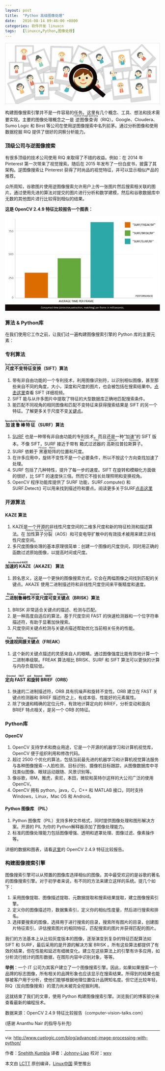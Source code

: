```yaml
---
layout: post
title:	"Python 高级图像处理"
date:	2016-08-14 09:46:00 +0800 
categories:	软件开发 linuxcn 
tags:	[linuxcn,Python,图像处理]
---
```



![](/Asserts/Images/album/201608/13/225101l86ee927edq8kqqc.png)


构建图像搜索引擎并不是一件容易的任务。这里有几个概念、工具、想法和技术需要实现。主要的图像处理概念之一是<ruby> 逆图像查询 <rp>  （ </rp> <rt>  reverse image querying </rt> <rp>  ） </rp></ruby>（RIQ）。Google、Cloudera、Sumo Logic 和 Birst 等公司在使用逆图像搜索中名列前茅。通过分析图像和使用数据挖掘 RIQ 提供了很好的洞察分析能力。


### 顶级公司与逆图像搜索


有很多顶级的技术公司使用 RIQ 来取得了不错的收益。例如：在 2014 年 Pinterest 第一次带来了视觉搜索。随后在 2015 年发布了一份白皮书，披露了其架构。逆图像搜索让 Pinterest 获得了时尚品的视觉特征，并可以显示相似产品的推荐。


众所周知，谷歌图片使用逆图像搜索允许用户上传一张图片然后搜索相关联的图片。通过使用先进的算法对提交的图片进行分析和数学建模，然后和谷歌数据库中无数的其他图片进行比较得到相似的结果。


**这是 OpenCV 2.4.9 特征比较报告一个图表：**


![](/Asserts/Images/album/201608/13/225104wsa4aasaqfyaqa48.jpg)


### 算法 & Python库


在我们使用它工作之前，让我们过一遍构建图像搜索引擎的 Python 库的主要元素：


### 专利算法


#### <ruby> 尺度不变特征变换 <rp>  （ </rp> <rt>  Scale-Invariant Feature Transform </rt> <rp>  ） </rp></ruby>（SIFT）算法


1. 带有非自由功能的一个专利技术，利用图像识别符，以识别相似图像，甚至那些来自不同的角度，大小，深度和尺度的图片，也会被包括在搜索结果中。[点击这里](https://www.youtube.com/watch?v=NPcMS49V5hg)查看 SIFT 详细视频。
2. SIFT 能与从许多图片中提取了特征的大型数据库正确地匹配搜索条件。
3. 能匹配不同视角的相同图像和匹配不变特征来获得搜索结果是 SIFT 的另一个特征。了解更多关于尺度不变[关键点](https://www.cs.ubc.ca/%7Elowe/papers/ijcv04.pdf)。


#### <ruby> 加速鲁棒特征 <rp>  （ </rp> <rt>  Speeded Up Robust Features </rt> <rp>  ） </rp></ruby>（SURF）算法


1. [SURF](http://docs.opencv.org/3.0-beta/doc/py_tutorials/py_feature2d/py_surf_intro/py_surf_intro.html) 也是一种带有非自由功能的专利技术，而且还是一种“加速”的 SIFT 版本。不像 SIFT，SURF 接近于带有<ruby> 箱式过滤器 <rp>  （ </rp> <rt>  Box Filter </rt> <rp>  ） </rp></ruby>的<ruby> 高斯拉普拉斯算子 <rp>  （ </rp> <rt>  Laplacian of Gaussian </rt> <rp>  ） </rp></ruby>。
2. SURF 依赖于<ruby> 黑塞矩阵 <rp>  （ </rp> <rt>  Hessian Matrix </rt> <rp>  ） </rp></ruby>的位置和尺度。
3. 在许多应用中，旋转不变性不是一个必要条件，所以不按这个方向查找加速了处理。
4. SURF 包括了几种特性，提升了每一步的速度。SIFT 在旋转和模糊化方面做的很好，比 SIFT 的速度快三倍。然而它不擅长处理照明和变换视角。
5. OpenCV 程序功能库提供了 SURF 功能，SURF.compute() 和 SURF.Detect() 可以用来找到描述符和要点。阅读更多关于SURF[点击这里](http://www.vision.ee.ethz.ch/%7Esurf/eccv06.pdf)


### 开源算法


#### KAZE 算法


1. KAZE是一个开源的非线性尺度空间的二维多尺度和新的特征检测和描述算法。在<ruby> 加性算子分裂 <rp>  （ </rp> <rt>  Additive Operator Splitting </rt> <rp>  ） </rp></ruby>（AOS）和可变电导扩散中的有效技术被用来建立非线性尺度空间。
2. 多尺度图像处理的基本原理很简单：创建一个图像的尺度空间，同时用正确的函数过滤原始图像，以提高时间或尺度。


#### <ruby> 加速的 KAZE <rp>  （ </rp> <rt>  Accelerated-KAZE </rt> <rp>  ） </rp></ruby>（AKAZE） 算法


1. 顾名思义，这是一个更快的图像搜索方式，它会在两幅图像之间找到匹配的关键点。AKAZE 使用二进制描述符和非线性尺度空间来平衡精度和速度。


#### <ruby> 二进制鲁棒性不变尺度可变关键点 <rp>  （ </rp> <rt>  Binary Robust Invariant Scalable Keypoints </rt> <rp>  ） </rp></ruby>（BRISK）算法


1. BRISK 非常适合关键点的描述、检测与匹配。
2. 是一种高度自适应的算法，基于尺度空间 FAST 的快速检测器和一个位字符串描述符，有助于显著加快搜索。
3. 尺度空间关键点检测与关键点描述帮助优化当前相关任务的性能。


#### <ruby> 快速视网膜关键点 <rp>  （ </rp> <rt>  Fast Retina Keypoint </rt> <rp>  ） </rp></ruby>（FREAK）


1. 这个新的关键点描述的灵感来自人的眼睛。通过图像强度比能有效地计算一个二进制串级联。FREAK 算法相比 BRISK、SURF 和 SIFT 算法可以更快的计算与内存负载较低。


#### <ruby> 定向 FAST 和旋转 BRIEF <rp>  （ </rp> <rt>  Oriented FAST and Rotated BRIEF </rt> <rp>  ） </rp></ruby>（ORB）


1. 快速的二进制描述符，ORB 具有抗噪声和旋转不变性。ORB 建立在 FAST 关键点检测器和 BRIEF 描述符之上，有成本低、性能好的元素属性。
2. 除了快速和精确的定位元件，有效地计算定向的 BRIEF，分析变动和面向 BRIEF 特点相关，是另一个 ORB 的特征。


### Python库


#### OpenCV


1. OpenCV 支持学术和商业用途，它是一个开源的机器学习和计算机视觉库，OpenCV 便于组织利用和修改代码。
2. 超过 2500 个优化的算法，包括当前最先进的机器学习和计算机视觉算法服务与各种图像搜索--人脸检测、目标识别、摄像机目标跟踪，从图像数据库中寻找类似图像、眼球运动跟随、风景识别等。
3. 像谷歌，IBM，雅虎，索尼，本田，微软和英特尔这样的大公司广泛的使用 OpenCV。
4. OpenCV 拥有 python，java，C，C++ 和 MATLAB 接口，同时支持 Windows，Linux，Mac OS 和 Android。


#### Python 图像库 （PIL）


1. Python 图像库（PIL）支持多种文件格式，同时提供图像处理和图形解决方案。开源的 PIL 为你的 Python解释器添加了图像处理能力。
2. 标准的图像处理能力包括图像增强、透明和遮罩处理、图像过滤、像素操作等。


详细的数据和图表，请看[这里](https://docs.google.com/spreadsheets/d/1gYJsy2ROtqvIVvOKretfxQG_0OsaiFvb7uFRDu5P8hw/edit#gid=10)的 OpenCV 2.4.9 特征比较报告。


### 构建图像搜索引擎


图像搜索引擎可以从预置的图像库选择相似的图像。其中最受欢迎的是谷歌的著名的图像搜索引擎。对于初学者来说，有不同的方法来建立这样的系统。提几个如下：


1. 采用图像提取、图像描述提取、元数据提取和搜索结果提取，建立图像搜索引擎。
2. 定义你的图像描述符，数据集索引，定义你的相似性度量，然后进行搜索和排名。
3. 选择要搜索的图像，选择用于进行搜索的目录，搜索所有图片的目录，创建图片特征索引，评估搜索图片的相同特征，匹配搜索的图片并获得匹配的图片。


我们的方法基本上从比较灰度版本的图像，逐渐演变到复杂的特征匹配算法如 SIFT 和 SURF，最后采用的是开源的解决方案 BRISK 。所有这些算法都提供了有效的结果，但在性能和延迟有细微变化。建立在这些算法上的引擎有许多应用，如分析流行统计的图形数据，在图形内容中识别对象，等等。


**举例**：一个 IT 公司为其客户建立了一个图像搜索引擎。因此，如果如果搜索一个品牌的标志图像，所有相关的品牌形象也应该显示在搜索结果。所得到的结果也能够被客户用于分析，使他们能够根据地理位置估计品牌知名度。但它还比较年轻，RIQ（反向图像搜索）的潜力尚未被完全挖掘利用。


这就结束了我们的文章，使用 Python 构建图像搜索引擎。浏览我们的博客部分来查看最新的编程技术。


数据来源：OpenCV 2.4.9 特征比较报告（computer-vision-talks.com）


(感谢 Ananthu Nair 的指导与补充)




---


via: <http://www.cuelogic.com/blog/advanced-image-processing-with-python/>


作者：[Snehith Kumbla](http://www.cuelogic.com/blog/author/snehith-kumbla/) 译者：[Johnny-Liao](https://github.com/Johnny-Liao) 校对：[wxy](https://github.com/wxy)


本文由 [LCTT](https://github.com/LCTT/TranslateProject) 原创编译，[Linux中国](https://linux.cn/) 荣誉推出
